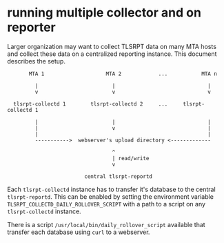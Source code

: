 # running multiple collector and on reporter

Larger organization may want to collect TLSRPT data on many MTA hosts and
collect these data on a centralized reporting instance.
This document describes the setup.

```text
       MTA 1                    MTA 2            ...           MTA n

         |                        |                              |
         v                        v                              v

  tlsrpt-collectd 1        tlsrpt-collectd 2     ...     tlsrpt-collectd 1  

         |                        |                              |
         |                        v                              |
         |                                                       |
         ----------->  webserver's upload directory <-------------

                                  ^
                                  | read/write
                                  v

                         central tlsrpt-reportd
```

Each `tlsrpt-collectd` instance has to transfer it's database to the central
`tlsrpt-reportd`.
This can be enabled by setting the environment variable
`TLSRPT_COLLECTD_DAILY_ROLLOVER_SCRIPT` with a path to a script on any
`tlsrpt-collectd` instance.

There is a script `/usr/local/bin/daily_rollover_script` available that
transfer each database using `curl` to a webserver.
